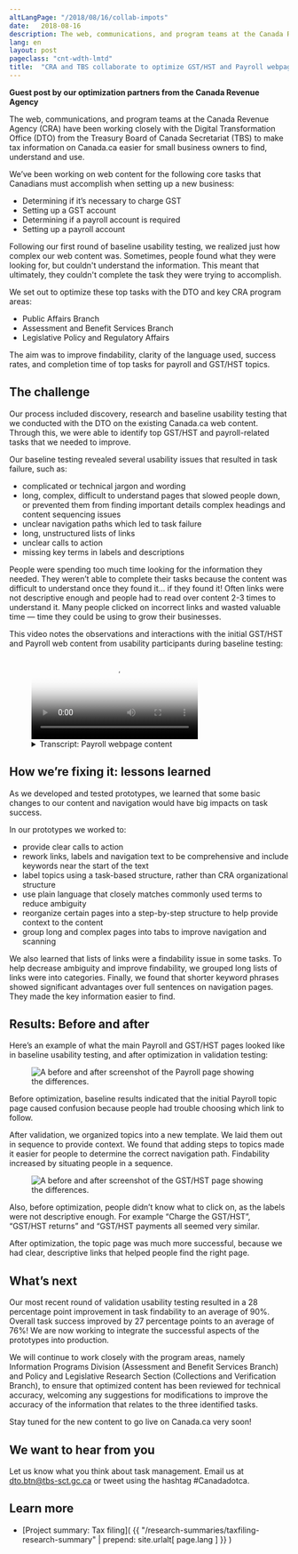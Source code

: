 ```yaml
---
altLangPage: "/2018/08/16/collab-impots"
date:   2018-08-16
description: The web, communications, and program teams at the Canada Revenue Agency (CRA) have been working closely with the Digital Transformation Office (DTO) to make tax information on Canada.ca easier for small business owners to find, understand and use.
lang: en
layout: post
pageclass: "cnt-wdth-lmtd"
title:  "CRA and TBS collaborate to optimize GST/HST and Payroll webpage content"
---
```


**Guest post by our optimization partners from the Canada Revenue Agency**

The web, communications, and program teams at the Canada Revenue Agency (CRA) have been working closely with the Digital Transformation Office (DTO) from the Treasury Board of Canada Secretariat (TBS) to make tax information on Canada.ca easier for small business owners to find, understand and use.

We’ve been working on web content for the following core tasks that Canadians must accomplish when setting up a new business:

* Determining if it’s necessary to charge GST
* Setting up a GST account
* Determining if a payroll account is required
* Setting  up a payroll account

Following our first round of baseline usability testing, we realized just how complex our web content was. Sometimes, people found what they were looking for, but couldn't understand the information. This meant that ultimately, they couldn't complete the task they were trying to accomplish.

We set out to optimize these top tasks with the DTO and key CRA program areas:

* Public Affairs Branch
* Assessment and Benefit Services Branch
* Legislative Policy and Regulatory Affairs

The aim was to improve findability, clarity of the language used, success rates, and completion time of top tasks for payroll and GST/HST topics.

## The challenge

Our process included discovery, research and baseline usability testing that we conducted with the DTO on the existing Canada.ca web content. Through this, we were able to identify top GST/HST and payroll-related tasks that we needed to improve.

Our baseline testing revealed several usability issues that resulted in task failure, such as:

* complicated or technical jargon and wording
* long, complex, difficult to understand pages that slowed people down, or prevented them from finding important details
complex headings and content sequencing issues
* unclear navigation paths which led to task failure
* long, unstructured lists of links
* unclear calls to action
* missing key terms in labels and descriptions

People were spending too much time looking for the information they needed. They weren’t able to complete their tasks because the content was difficult to understand once they found it… if they found it! Often links were not descriptive enough and people had to read over content 2-3 times to understand it. Many people clicked on incorrect links and wasted valuable time — time they could be using to grow their businesses.

This video notes the observations and interactions with the initial GST/HST and Payroll web content from usability participants during baseline testing:


<figure class="wb-mltmd wb-init video">
  <video poster="/images/taxes-impots/payroll-content-video-poster.jpg" title="Payroll webpage content">
    <source type="video/mp4" src="/images/taxes-impots/payroll-content-en.mp4" />
  </video>
  <figcaption>
    <details>
      <summary>Transcript: Payroll webpage content</summary>
      <p>(Participant)</p>
      <p>(Video showing someone looking at the “Payroll overview” page on Canada.ca. Participant scrolls up and down slightly)</p>
      <p>I don’t see very…</p>
      <p>(Participant click into a page called “RC4110 Employee or self-employed?”)</p>
      <p>That’s not helpful. Yeah it’s not obvious from here...</p>
      <p>(Moderator)</p>
      <p>Right</p>
      <p>(Participant)</p>
      <p>…where to find the information</p>
      <p>(Participant clicks the “back” button and is back on the “Payroll overview” page. They scroll up and down the page then hover mouse over a link titled “Employer responsibilities- the payroll steps”)</p>
      <p>It should be in employer responsibilities…</p>
      <p>(Scrolls down the page again and then scrolls back up to the link titled “Employer responsibilities- the payroll steps”)</p>
      <p>…but I don’t really see</p>
      <p>(Clicks on the link titled “Employer responsibilities- the payroll steps” and ends up on that page. Starts to read out steps on the page)</p>
      <p>“Determine your status”…</p>
      <p>(Scrolls down the page and back up. Hovers over the word “employeer” under the first step which is called “Step 1: Determining your status)</p>
      <p>Obviously you’re an employer but I need more information</p>
      <p>(Clicks on the word “employeer” which is a link to another page called “Are you an employer?”. Scrolls down the page slowly until they get to the bottom)</p>
      <p>Alright well that’s not very useful</p>
    </details>
  </figcaption>
</figure>


## How we’re fixing it: lessons learned

As we developed and tested prototypes, we learned that some basic changes to our content and navigation would have big impacts on task success.

In our prototypes we worked to:

* provide clear calls to action
* rework links, labels and navigation text to be comprehensive and include keywords near the start of the text
* label topics using a task-based structure, rather than CRA organizational structure
* use plain language that closely matches commonly used terms to reduce ambiguity
* reorganize certain pages into a step-by-step structure to help provide context to the content
* group long and complex pages into tabs to improve navigation and scanning

We also learned that lists of links were a findability issue in some tasks. To help decrease ambiguity and improve findability, we grouped long lists of links were into categories. Finally, we found that shorter keyword phrases showed significant advantages over full sentences on navigation pages. They made the key information easier to find.

## Results: Before and after

Here’s an example of what the main Payroll and GST/HST pages looked like in baseline usability testing, and after optimization in validation testing:

<figure>
  <img class="img-responsive" alt="A before and after screenshot of the Payroll page showing the differences." src="/images/taxes-impots/payroll-before-after-en.png">
</figure>

Before optimization, baseline results indicated that the initial Payroll topic page caused confusion because people had trouble choosing which link to follow.

After validation, we organized topics into a new template. We laid them out in sequence to provide context. We found that adding steps to topics made it easier for people to determine the correct navigation path. Findability increased by situating people in a sequence.

<figure>
  <img class="img-responsive" alt="A before and after screenshot of the GST/HST page showing the differences." src="/images/taxes-impots/gsthst-before-after-en.png">
</figure>

Also, before optimization, people didn’t know what to click on, as the labels were not descriptive enough. For example “Charge the GST/HST”, “GST/HST returns” and “GST/HST payments all seemed very similar.

After optimization, the topic page was much more successful, because we had clear, descriptive links that helped people find the right page.

## What’s next

Our most recent round of validation usability testing resulted in a 28 percentage point improvement in task findability to an average of 90%. Overall task success improved by 27 percentage points to an average of 76%! We are now working to integrate the successful aspects of the prototypes into production.

We will continue to work closely with the program areas, namely Information Programs Division (Assessment and Benefit Services Branch) and Policy and Legislative Research Section (Collections and Verification Branch), to ensure that optimized content has been reviewed for technical accuracy, welcoming any suggestions for modifications to improve the accuracy of the information that relates to the three identified tasks.

Stay tuned for the new content to go live on Canada.ca very soon!

## We want to hear from you
Let us know what you think about task management. Email us at [dto.btn@tbs-sct.gc.ca](mailto:dto.btn@tbs-sct.gc.ca) or tweet using the hashtag #Canadadotca.

## Learn more

* [Project summary: Tax filing]( {{ "/research-summaries/taxfiling-research-summary" | prepend: site.urlalt[ page.lang ] }} )
